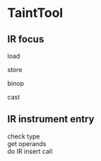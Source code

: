 # TaintTool

## IR focus

load

store

binop

cast


## IR instrument entry 

check type  
get operands  
do IR insert call  

